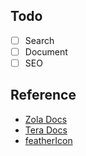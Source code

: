 ## Todo

- [ ] Search
- [ ] Document
- [ ] SEO

## Reference

- [Zola Docs](https://www.getzola.org/documentation/templates/overview/)
- [Tera Docs](https://tera.netlify.app/docs/)
- [featherIcon](https://feathericons.com/)
